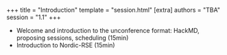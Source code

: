 +++
title = "Introduction"
template = "session.html"
[extra]
authors = "TBA"
session = "1.1"
+++

- Welcome and introduction to the unconference format: HackMD, proposing sessions, scheduling (15min)
- Introduction to Nordic-RSE (15min)
